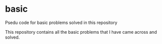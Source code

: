 # basic
Psedu code for basic problems solved in this repository


This repository contains all the basic problems that I have came across and solved.
